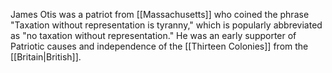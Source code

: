 James Otis was a patriot from [[Massachusetts]] who coined the phrase "Taxation without representation is tyranny," which is popularly abbreviated as "no taxation without representation." He was an early supporter of Patriotic causes and independence of the [[Thirteen Colonies]] from the [[Britain|British]].